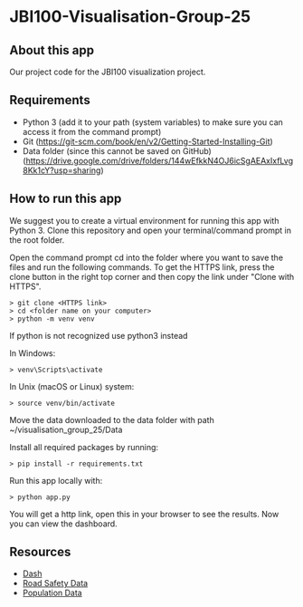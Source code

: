 # JBI100-Visualisation-Group-25

## About this app

Our project code for the JBI100 visualization project.

## Requirements

* Python 3 (add it to your path (system variables) to make sure you can access it from the command prompt)
* Git (https://git-scm.com/book/en/v2/Getting-Started-Installing-Git)
* Data folder (since this cannot be saved on GitHub) (https://drive.google.com/drive/folders/144wEfkkN4OJ6icSgAEAxIxfLvg8Kk1cY?usp=sharing)

## How to run this app
We suggest you to create a virtual environment for running this app with Python 3. Clone this repository 
and open your terminal/command prompt in the root folder.

Open the command prompt cd into the folder where you want to save the files and run the following commands. To get the HTTPS link, press the clone button in the right top corner and then copy the link under "Clone with HTTPS". 

```
> git clone <HTTPS link>
> cd <folder name on your computer>
> python -m venv venv
```
If python is not recognized use python3 instead

In Windows: 

```
> venv\Scripts\activate

```
In Unix (macOS or Linux) system:

```
> source venv/bin/activate

```

Move the data downloaded to the data folder with path ~/visualisation_group_25/Data

Install all required packages by running:
```
> pip install -r requirements.txt
```

Run this app locally with:
```
> python app.py
```
You will get a http link, open this in your browser to see the results. Now you can view the dashboard.

## Resources

* [Dash](https://dash.plot.ly/)
* [Road Safety Data](https://data.gov.uk/dataset/cb7ae6f0-4be6-4935-9277-47e5ce24a11f/road-safety-data)
* [Population Data](https://www.ons.gov.uk/peoplepopulationandcommunity/populationandmigration/populationestimates/datasets/populationestimatesforukenglandandwalesscotlandandnorthernireland)